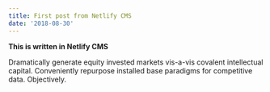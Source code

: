 ```yaml
---
title: First post from Netlify CMS
date: '2018-08-30'
---
```

**This is written in Netlify CMS**

Dramatically generate equity invested markets vis-a-vis covalent intellectual capital. Conveniently repurpose installed base paradigms for competitive data. Objectively.
